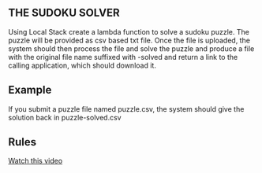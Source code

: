 ## THE SUDOKU SOLVER
Using Local Stack create a lambda function to solve a sudoku puzzle. The puzzle will be provided as csv based txt file. Once the file is uploaded, the system should then process the file and solve the puzzle and produce a file with the original file name suffixed with -solved and return a link to the calling application, which should download it.

## Example
If you submit a puzzle file named puzzle.csv, the system should give the solution back in puzzle-solved.csv

## Rules
[Watch this video](https://youtu.be/OtKxtvMUahA)